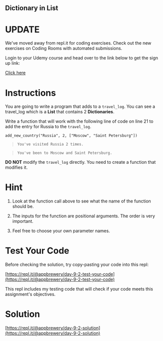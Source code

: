 ## Dictionary in List

# UPDATE

We've moved away from repl.it for coding exercises.
Check out the new exercises on Coding Rooms with automated submissions.

Login to your Udemy course and head over to the link below to get the sign up link:

[Click here](https://www.udemy.com/course/100-days-of-code/learn/lecture/17825914#questions)

# Instructions

You are going to write a program that adds to a `travel_log`. You can see a travel_log which is a **List** that contains 2 **Dictionaries**.

Write a function that will work with the following line of code on line 21 to add the entry for Russia to the `travel_log`.

```
add_new_country("Russia", 2, ["Moscow", "Saint Petersburg"])
```

> `You've visited Russia 2 times.`

> `You've been to Moscow and Saint Petersburg.`

**DO NOT** modify the `travel_log` directly. You need to create a function that modifies it.

# Hint

1. Look at the function call above to see what the name of the function should be.

2. The inputs for the function are positional arguments. The order is very important.

3. Feel free to choose your own parameter names.

# Test Your Code

Before checking the solution, try copy-pasting your code into this repl:

[https://repl.it/@appbrewery/day-9-2-test-your-code](https://repl.it/@appbrewery/day-9-2-test-your-code)

This repl includes my testing code that will check if your code meets this assignment's objectives.

# Solution

[https://repl.it/@appbrewery/day-9-2-solution](https://repl.it/@appbrewery/day-9-2-solution)
